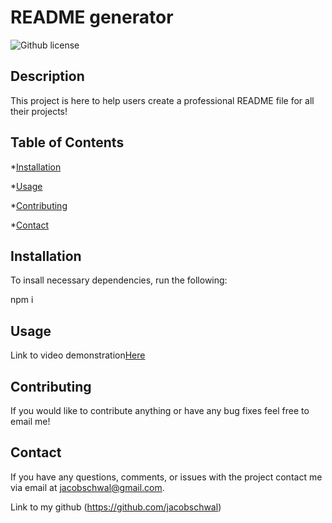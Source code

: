 # README generator 
![Github license](https://img.shields.io/badge/license-MIT-blue.svg)

## Description 
This project is here to help users create a professional README file for all their projects! 

## Table of Contents 

*[Installation](#installation)

*[Usage](#usage)

*[Contributing](#contributing)

*[Contact](#contact)

## Installation 

To insall necessary dependencies, run the following: 

npm i

## Usage

Link to video demonstration[Here](#https://drive.google.com/file/d/1ONFaWCxJ4CwMH0SqM0PAgBFh3-LVAAor/view?usp=sharing)

## Contributing 

If you would like to contribute anything or have any bug fixes feel free to email me! 


## Contact

If you have any questions, comments, or issues with the project contact me via email at jacobschwal@gmail.com.

Link to my github (https://github.com/jacobschwal)

